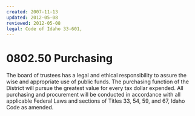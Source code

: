 ```yaml
---
created: 2007-11-13
updated: 2012-05-08
reviewed: 2012-05-08
legal: Code of Idaho 33-601,
---
```


# 0802.50 Purchasing

The board of trustees has a legal and ethical responsibility to assure the wise and appropriate use of public funds. The purchasing function of the District will pursue the greatest value for every tax dollar expended. All purchasing and procurement will be conducted in accordance with all applicable Federal Laws and sections of Titles 33, 54, 59, and 67, Idaho Code as amended.

